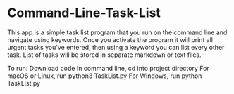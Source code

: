 # Command-Line-Task-List

This app is a simple task list program that you run on the command line and navigate using keywords.
Once you activate the program it will print all urgent tasks you've entered, then using a keyword you can list every other task. List of tasks will be stored in separate markdown or text files. 

To run:
Download code
In command line, cd into project directory
For macOS or Linux, run python3 TaskList.py
For Windows, run python TaskList.py
